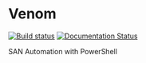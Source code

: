# Venom
[![Build status](https://ci.appveyor.com/api/projects/status/dktthvk43gwicc7l?svg=true)](https://ci.appveyor.com/project/cadayton/Venom)
[![Documentation Status](https://readthedocs.org/projects/venom/badge/?version=latest)](http://venom.readthedocs.io/en/latest/?badge=latest)

SAN Automation with PowerShell
